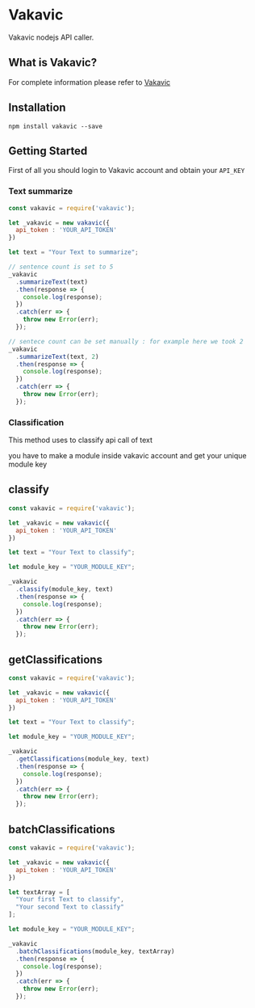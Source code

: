 Vakavic
===================

Vakavic nodejs API caller.

## What is Vakavic?

For complete information please refer to [Vakavic](https://vakavic.com)

## Installation

```npm install vakavic --save```

## Getting Started

First of all you should login to Vakavic account and obtain your `API_KEY`

### Text summarize

```javascript
const vakavic = require('vakavic');

let _vakavic = new vakavic({
  api_token : 'YOUR_API_TOKEN'
})

let text = "Your Text to summarize";

// sentence count is set to 5
_vakavic
  .summarizeText(text)
  .then(response => {
    console.log(response);
  })
  .catch(err => {
    throw new Error(err);
  });

// sentece count can be set manually : for example here we took 2
_vakavic
  .summarizeText(text, 2)
  .then(response => {
    console.log(response);
  })
  .catch(err => {
    throw new Error(err);
  });
```

### Classification

This method uses to classify api call of text

you have to make a module inside vakavic account and get your unique module key

## classify

```javascript
const vakavic = require('vakavic');

let _vakavic = new vakavic({
  api_token : 'YOUR_API_TOKEN'
})

let text = "Your Text to classify";

let module_key = "YOUR_MODULE_KEY";

_vakavic
  .classify(module_key, text)
  .then(response => {
    console.log(response);
  })
  .catch(err => {
    throw new Error(err);
  });
```

## getClassifications

```javascript
const vakavic = require('vakavic');

let _vakavic = new vakavic({
  api_token : 'YOUR_API_TOKEN'
})

let text = "Your Text to classify";

let module_key = "YOUR_MODULE_KEY";

_vakavic
  .getClassifications(module_key, text)
  .then(response => {
    console.log(response);
  })
  .catch(err => {
    throw new Error(err);
  });
```

## batchClassifications

```javascript
const vakavic = require('vakavic');

let _vakavic = new vakavic({
  api_token : 'YOUR_API_TOKEN'
})

let textArray = [
  "Your first Text to classify",
  "Your second Text to classify"
];

let module_key = "YOUR_MODULE_KEY";

_vakavic
  .batchClassifications(module_key, textArray)
  .then(response => {
    console.log(response);
  })
  .catch(err => {
    throw new Error(err);
  });
```

